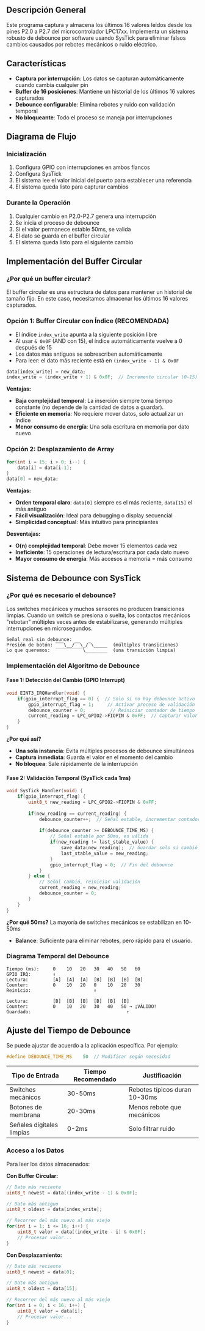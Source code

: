 ## Descripción General
Este programa captura y almacena los últimos 16 valores leídos desde los pines P2.0 a P2.7 del microcontrolador LPC17xx. Implementa un sistema robusto de debounce por software usando SysTick para eliminar falsos cambios causados por rebotes mecánicos o ruido eléctrico.

## Características
- **Captura por interrupción**: Los datos se capturan automáticamente cuando cambia cualquier pin
- **Buffer de 16 posiciones**: Mantiene un historial de los últimos 16 valores capturados
- **Debounce configurable**: Elimina rebotes y ruido con validación temporal
- **No bloqueante**: Todo el proceso se maneja por interrupciones


## Diagrama de Flujo

### Inicialización
1. Configura GPIO con interrupciones en ambos flancos
2. Configura SysTick
3. El sistema lee el valor inicial del puerto para establecer una referencia
4. El sistema queda listo para capturar cambios

### Durante la Operación
1. Cualquier cambio en P2.0-P2.7 genera una interrupción
2. Se inicia el proceso de debounce
3. Si el valor permanece estable 50ms, se valida
4. El dato se guarda en el buffer circular
5. El sistema queda listo para el siguiente cambio

## Implementación del Buffer Circular

### ¿Por qué un buffer circular?

El buffer circular es una estructura de datos para mantener un historial de tamaño fijo. En este caso, necesitamos almacenar los últimos 16 valores capturados.

### Opción 1: Buffer Circular con Índice (RECOMENDADA)

- El índice `index_write` apunta a la siguiente posición libre
- Al usar `& 0x0F` (AND con 15), el índice automáticamente vuelve a 0 después de 15
- Los datos más antiguos se sobrescriben automáticamente
- Para leer: el dato más reciente está en `(index_write - 1) & 0x0F`

```c
data[index_write] = new_data;
index_write = (index_write + 1) & 0x0F;  // Incremento circular (0-15)
```

**Ventajas:**
- **Baja complejidad temporal**: La inserción siempre toma tiempo constante (no depende de la cantidad de datos a guardar).
- **Eficiente en memoria**: No requiere mover datos, solo actualizar un índice
- **Menor consumo de energía**: Una sola escritura en memoria por dato nuevo
 

### Opción 2: Desplazamiento de Array
```c
for(int i = 15; i > 0; i--) {
    data[i] = data[i-1];
}
data[0] = new_data;
```

**Ventajas:**
- **Orden temporal claro**: `data[0]` siempre es el más reciente, `data[15]` el más antiguo
- **Fácil visualización**: Ideal para debugging o display secuencial
- **Simplicidad conceptual**: Más intuitivo para principiantes

**Desventajas:**
- **O(n) complejidad temporal**: Debe mover 15 elementos cada vez
- **Ineficiente**: 15 operaciones de lectura/escritura por cada dato nuevo
- **Mayor consumo de energía**: Más accesos a memoria = más consumo


## Sistema de Debounce con SysTick

### ¿Por qué es necesario el debounce?

Los switches mecánicos y muchos sensores no producen transiciones limpias. Cuando un switch se presiona o suelta, los contactos mecánicos "rebotan" múltiples veces antes de estabilizarse, generando múltiples interrupciones en microsegundos.

```
Señal real sin debounce:
Presión de botón: ‾‾‾\__/‾‾\_/‾\_____  (múltiples transiciones)
Lo que queremos:  ‾‾‾‾‾‾‾‾‾‾\________  (una transición limpia)
```

### Implementación del Algoritmo de Debounce

#### Fase 1: Detección del Cambio (GPIO Interrupt)
```c
void EINT3_IRQHandler(void) {
    if(gpio_interrupt_flag == 0) {  // Solo si no hay debounce activo
        gpio_interrupt_flag = 1;     // Activar proceso de validación
        debounce_counter = 0;         // Reiniciar contador de tiempo
        current_reading = LPC_GPIO2->FIOPIN & 0xFF;  // Capturar valor
    }
}
```

**¿Por qué así?**
- **Una sola instancia**: Evita múltiples procesos de debounce simultáneos
- **Captura inmediata**: Guarda el valor en el momento del cambio
- **No bloquea**: Sale rápidamente de la interrupción

#### Fase 2: Validación Temporal (SysTick cada 1ms)
```c
void SysTick_Handler(void) {
    if(gpio_interrupt_flag) {
        uint8_t new_reading = LPC_GPIO2->FIOPIN & 0xFF;
        
        if(new_reading == current_reading) {
            debounce_counter++;  // Señal estable, incrementar contador
            
            if(debounce_counter >= DEBOUNCE_TIME_MS) {
                // Señal estable por 50ms, es válida
                if(new_reading != last_stable_value) {
                    save_data(new_reading);  // Guardar solo si cambió
                    last_stable_value = new_reading;
                }
                gpio_interrupt_flag = 0;  // Fin del debounce
            }
        } else {
            // Señal cambió, reiniciar validación
            current_reading = new_reading;
            debounce_counter = 0;
        }
    }
}
```

**¿Por qué 50ms?**
La mayoría de switches mecánicos se estabilizan en 10-50ms
- **Balance**: Suficiente para eliminar rebotes, pero rápido para el usuario.

### Diagrama Temporal del Debounce

```
Tiempo (ms):     0    10   20   30   40   50   60
GPIO IRQ:        ↑
Lectura:         [A]  [A]  [A]  [B]  [B]  [B]  [B]
Counter:         0    10   20   0    10   20   30
Reinicio:                       ↑              
                                      
Lectura:         [B]  [B]  [B]  [B]  [B]  [B]
Counter:         0    10   20   30   40   50 → ¡VÁLIDO!
Guardado:                                   ↑
``` 

## Ajuste del Tiempo de Debounce

Se puede ajustar de acuerdo a la aplicación específica. Por ejemplo:
```c
#define DEBOUNCE_TIME_MS    50  // Modificar según necesidad
```

| Tipo de Entrada | Tiempo Recomendado | Justificación |
|-----------------|-------------------|---------------|
| Switches mecánicos | 30-50ms | Rebotes típicos duran 10-30ms |
| Botones de membrana | 20-30ms | Menos rebote que mecánicos |
| Señales digitales limpias | 0-2ms | Solo filtrar ruido |



### Acceso a los Datos

Para leer los datos almacenados:

**Con Buffer Circular:**
```c
// Dato más reciente
uint8_t newest = data[(index_write - 1) & 0x0F];

// Dato más antiguo
uint8_t oldest = data[index_write];

// Recorrer del más nuevo al más viejo
for(int i = 1; i <= 16; i++) {
    uint8_t valor = data[(index_write - i) & 0x0F];
    // Procesar valor...
}
```

**Con Desplazamiento:**
```c
// Dato más reciente
uint8_t newest = data[0];

// Dato más antiguo  
uint8_t oldest = data[15];

// Recorrer del más nuevo al más viejo
for(int i = 0; i < 16; i++) {
    uint8_t valor = data[i];
    // Procesar valor...
}
```
